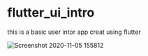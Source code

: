 # flutter_ui_intro

this is a basic user intor app creat using flutter



![Screenshot 2020-11-05 155812](https://user-images.githubusercontent.com/66429052/98229374-d3397d80-1f7f-11eb-8ca1-7e12e1fbf28d.png)
